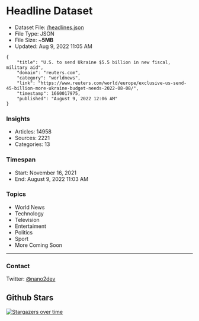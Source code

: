 # Headline Dataset

- Dataset File: [/headlines.json](https://raw.githubusercontent.com/fwd/news/master/headlines.json) 
- File Type: JSON
- File Size: ~**5MB**
- Updated: Aug 9, 2022 11:05 AM

```
{
    "title": "U.S. to send Ukraine $5.5 billion in new fiscal, military aid",
    "domain": "reuters.com",
    "category": "worldnews",
    "link": "https://www.reuters.com/world/europe/exclusive-us-send-45-billion-more-ukraine-budget-needs-2022-08-08/",
    "timestamp": 1660017975,
    "published": "August 9, 2022 12:06 AM"
}
```

### Insights

- Articles: 14958
- Sources: 2221
- Categories: 13

### Timespan

- Start: November 16, 2021
- End: August 9, 2022 11:03 AM

### Topics

- World News
- Technology
- Television
- Entertaiment
- Politics
- Sport
- More Coming Soon

---

### Contact 

Twitter: [@nano2dev](https://twitter.com/nano2dev)

## Github Stars

[![Stargazers over time](https://starchart.cc/fwd/news.svg)](https://starchart.cc/fwd/news)
	